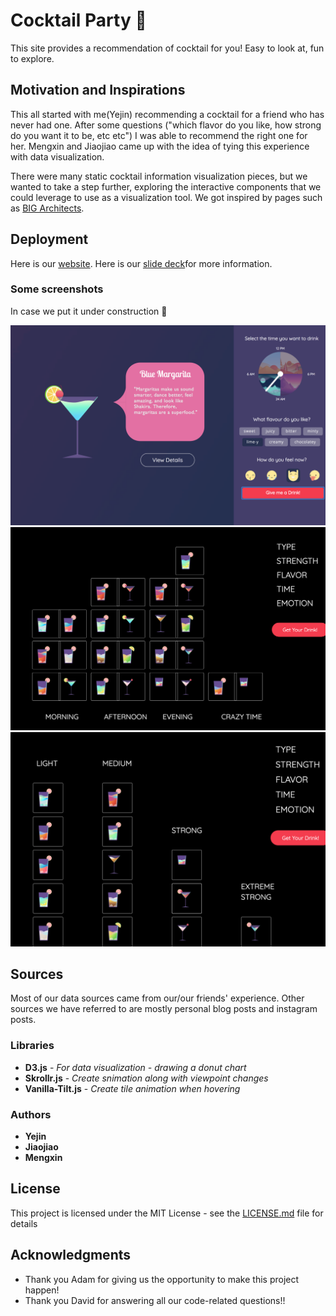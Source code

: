 # Cocktail Party :tropical_drink:

This site provides a recommendation of cocktail for you! Easy to look at, fun to explore.

## Motivation and Inspirations

This all started with me(Yejin) recommending a cocktail for a friend who has never had one. After some questions ("which flavor do you like, how strong do you want it to be, etc etc") I was able to recommend the right one for her. Mengxin and Jiaojiao came up with the idea of tying this experience with data visualization. 

There were many static cocktail information visualization pieces, but we wanted to take a step further, exploring the interactive components that we could leverage to use as a visualization tool. We got inspired by pages such as [BIG Architects](http://www.big.dk/).


## Deployment
Here is our [website](https://yeeleeee.github.io/cocktailparty/).
Here is our [slide deck](https://docs.google.com/presentation/d/1t4D9fejhUf4eAOv73IeblzctNWuIp-CjsADY3CIkiBU/edit?usp=sharing)for more information.

### Some screenshots

In case we put it under construction :construction:

![Recommendation feature](https://github.com/yeeleeee/cocktailparty/blob/master/screenshots/SS1.png)
![Sort/view feature](https://github.com/yeeleeee/cocktailparty/blob/master/screenshots/SS2.png)
![Another sort/view feature](https://github.com/yeeleeee/cocktailparty/blob/master/screenshots/SS3.png)

## Sources
Most of our data sources came from our/our friends' experience. Other sources we have referred to are mostly personal blog posts and instagram posts. 

### Libraries

* **D3.js** - *For data visualization - drawing a donut chart*
* **Skrollr.js** - *Create snimation along with viewpoint changes*
* **Vanilla-Tilt.js** - *Create tile animation when hovering*

### Authors

* **Yejin** 
* **Jiaojiao** 
* **Mengxin** 

## License

This project is licensed under the MIT License - see the [LICENSE.md](LICENSE.md) file for details

## Acknowledgments
* Thank you Adam for giving us the opportunity to make this project happen!
* Thank you David for answering all our code-related questions!!
